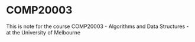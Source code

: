 # COMP20003
This is note for the course COMP20003 - Algorithms and Data Structures - at the University of Melbourne